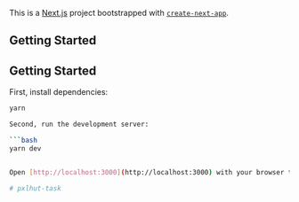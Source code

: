 This is a [Next.js](https://nextjs.org) project bootstrapped with [`create-next-app`](https://nextjs.org/docs/app/api-reference/cli/create-next-app).

## Getting Started
## Getting Started

First, install dependencies:

```bash
yarn

Second, run the development server:

```bash
yarn dev


Open [http://localhost:3000](http://localhost:3000) with your browser to see the result.

# pxlhut-task
